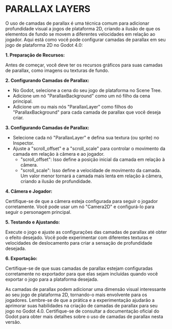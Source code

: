 # PARALLAX LAYERS
O uso de camadas de parallax é uma técnica comum para adicionar profundidade visual a jogos de plataforma 2D, criando a ilusão de que os elementos de fundo se movem a diferentes velocidades em relação ao jogador. Aqui está como você pode configurar camadas de parallax em seu jogo de plataforma 2D no Godot 4.0:

**1. Preparação de Recursos:**

Antes de começar, você deve ter os recursos gráficos para suas camadas de parallax, como imagens ou texturas de fundo.

**2. Configurando Camadas de Parallax:**

- No Godot, selecione a cena do seu jogo de plataforma no Scene Tree.
- Adicione um nó "ParallaxBackground" como um nó filho da cena principal.
- Adicione um ou mais nós "ParallaxLayer" como filhos do "ParallaxBackground" para cada camada de parallax que você deseja criar.

**3. Configurando Camadas de Parallax:**

- Selecione cada nó "ParallaxLayer" e defina sua textura (ou sprite) no Inspector.
- Ajuste a "scroll_offset" e a "scroll_scale" para controlar o movimento da camada em relação à câmera e ao jogador.
  - "scroll_offset": Isso define a posição inicial da camada em relação à câmera.
  - "scroll_scale": Isso define a velocidade de movimento da camada. Um valor menor tornará a camada mais lenta em relação à câmera, criando a ilusão de profundidade.

**4. Câmera e Jogador:**

Certifique-se de que a câmera esteja configurada para seguir o jogador corretamente. Você pode usar um nó "Camera2D" e configurá-lo para seguir o personagem principal.

**5. Testando e Ajustando:**

Execute o jogo e ajuste as configurações das camadas de parallax até obter o efeito desejado. Você pode experimentar com diferentes texturas e velocidades de deslocamento para criar a sensação de profundidade desejada.

**6. Exportação:**

Certifique-se de que suas camadas de parallax estejam configuradas corretamente no exportador para que elas sejam incluídas quando você exportar o jogo para a plataforma desejada.

As camadas de parallax podem adicionar uma dimensão visual interessante ao seu jogo de plataforma 2D, tornando-o mais envolvente para os jogadores. Lembre-se de que a prática e a experimentação ajudarão a aprimorar suas habilidades na criação de camadas de parallax para seu jogo no Godot 4.0. Certifique-se de consultar a documentação oficial do Godot para obter mais detalhes sobre o uso de camadas de parallax nesta versão.